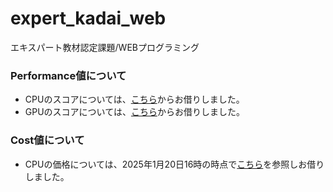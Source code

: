 # expert_kadai_web
エキスパート教材認定課題/WEBプログラミング

### Performance値について

- CPUのスコアについては、[こちら](<https://www.cpubenchmark.net/>)からお借りしました。
- GPUのスコアについては、[こちら](<https://www.videocardbenchmark.net/>)からお借りしました。


### Cost値について

- CPUの価格については、2025年1月20日16時の時点で[こちら](<https://kakaku.com/pc/cpu/itemlist.aspx?pdf_ma=7&pdf_se=30&pdf_Spec103=106>)を参照しお借りしました。

